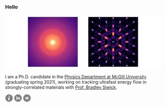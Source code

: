 ### Hello

<img src="https://raw.githubusercontent.com/LaurentRDC/LaurentRDC/master/images/header.svg"/>

I am a Ph.D. candidate in the [Physics Department at McGill University](http://www.physics.mcgill.ca/) (graduating spring 2021), working on tracking ultrafast energy flow in strongly-correlated materials with [Prof. Bradley Siwick](http://www.physics.mcgill.ca/siwicklab/).

[<img src="https://raw.githubusercontent.com/LaurentRDC/LaurentRDC/master/images/info.svg" alt="personal website" width="25" height="25"/>](http://www.physics.mcgill.ca/~decotret/) [<img src="https://raw.githubusercontent.com/LaurentRDC/LaurentRDC/master/images/linkedin.svg" alt="LinkedIn profile" width="25" height="25"/>](https://www.linkedin.com/in/laurent-p-ren%C3%A9-de-cotret-296b38152/) [<img src="https://raw.githubusercontent.com/LaurentRDC/LaurentRDC/master/images/mail.svg" alt="e-mail" width="25" height="25"/>](mailto:laurent.decotret@outlook.com)
<!-- 
    ATTRIBUTION
    This profile layout was inspired by F. Poitevin (https://github.com/fredericpoitevin)
    Icons modified from http://www.entypo.com/ 
-->
